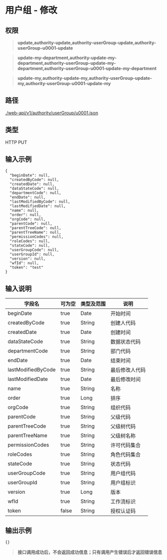 # 用户组 - 修改

## 权限

> **update,authority-update,authority-userGroup-update,authority-userGroup-u0001-update**

> **update-my-department,authority-update-my-department,authority-userGroup-update-my-department,authority-userGroup-u0001-update-my-department**

> **update-my,authority-update-my,authority-userGroup-update-my,authority-userGroup-u0001-update-my**

## 路径

[./web-api/v1/authority/userGroup/u0001.json](./u0001.json)

## 类型

HTTP PUT

## 输入示例

```
{
  "beginDate": null,
  "createdByCode": null,
  "createdDate": null,
  "dataStateCode": null,
  "departmentCode": null,
  "endDate": null,
  "lastModifiedByCode": null,
  "lastModifiedDate": null,
  "name": null,
  "order": null,
  "orgCode": null,
  "parentCode": null,
  "parentTreeCode": null,
  "parentTreeName": null,
  "permissionCodes": null,
  "roleCodes": null,
  "stateCode": null,
  "userGroupCode": null,
  "userGroupId": null,
  "version": null,
  "wfId": null,
  "token": "test"
}
```

## 输入说明

字段名|可为空|类型及范围|说明
---|---|---|---
beginDate|true|Date|开始时间
createdByCode|true|String|创建人代码
createdDate|true|Date|创建时间
dataStateCode|true|String|数据状态代码
departmentCode|true|String|部门代码
endDate|true|Date|结束时间
lastModifiedByCode|true|String|最后修改人代码
lastModifiedDate|true|Date|最后修改时间
name|true|String|名称
order|true|Long|排序
orgCode|true|String|组织代码
parentCode|true|String|父级代码
parentTreeCode|true|String|父级树代码
parentTreeName|true|String|父级树名称
permissionCodes|true|String|许可代码集合
roleCodes|true|String|角色代码集合
stateCode|true|String|状态代码
userGroupCode|true|String|用户组代码
userGroupId|true|String|用户组标识
version|true|Long|版本
wfId|true|String|工作流标识
token|false|String|授权认证码

## 输出示例

```
{}
```

> **接口调用成功后，不会返回成功信息；只有调用产生错误后才返回错误信息**